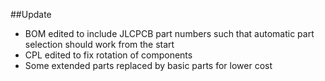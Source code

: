 ##Update
- BOM edited to include JLCPCB part numbers such that automatic part selection should work from the start
- CPL edited to fix rotation of components
- Some extended parts replaced by basic parts for lower cost 
